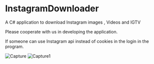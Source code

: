 # InstagramDownloader
A C# application to download Instagram images , Videos and IGTV

Please cooperate with us in developing the application.




If someone can use Instagram api instead of cookies in the login in the program.





![Capture](https://user-images.githubusercontent.com/77751863/105381939-cd6d4300-5c24-11eb-942e-2cdd07bb998f.PNG)
![Capture1](https://user-images.githubusercontent.com/77751863/105381966-d52ce780-5c24-11eb-8d56-ae310cdd9f07.PNG)
